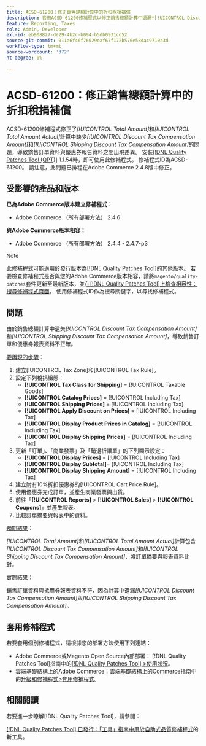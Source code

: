 ```yaml
---
title: ACSD-61200：修正銷售總額計算中的折扣稅捐補償
description: 套用ACSD-61200修補程式以修正銷售總額計算中遺漏*[!UICONTROL Discount Tax Compensation Amount]*和*[!UICONTROL Shipping Discount Tax Compensation Amount]*，造成銷售訂單資料與優惠券報表資料不一致的Adobe Commerce問題。
feature: Reporting, Taxes
role: Admin, Developer
exl-id: eb908827-de29-4b2c-b094-b5db0931cd52
source-git-commit: 011a6f46f76029eaf67f172b576e58dac9710a3d
workflow-type: tm+mt
source-wordcount: '372'
ht-degree: 0%

---
```


# ACSD-61200：修正銷售總額計算中的折扣稅捐補償

ACSD-61200修補程式修正了&#x200B;*[!UICONTROL Total Amount]*&#x200B;和&#x200B;*[!UICONTROL Total Amount Actual]*&#x200B;計算中缺少&#x200B;*[!UICONTROL Discount Tax Compensation Amount]*&#x200B;和&#x200B;*[!UICONTROL Shipping Discount Tax Compensation Amount]*&#x200B;的問題，導致銷售訂單資料與優惠券報告資料之間出現差異。 安裝[[!DNL Quality Patches Tool (QPT)]](/help/tools/quality-patches-tool/quality-patches-tool-to-self-serve-quality-patches.md) 1.1.54時，即可使用此修補程式。 修補程式ID為ACSD-61200。 請注意，此問題已排程在Adobe Commerce 2.4.8版中修正。

## 受影響的產品和版本

**已為Adobe Commerce版本建立修補程式：**

- Adobe Commerce （所有部署方法） 2.4.6

**與Adobe Commerce版本相容：**

- Adobe Commerce （所有部署方法） 2.4.4 - 2.4.7-p3

>[!NOTE]
>
>此修補程式可能適用於發行版本為[!DNL Quality Patches Tool]的其他版本。 若要檢查修補程式是否與您的Adobe Commerce版本相容，請將`magento/quality-patches`套件更新至最新版本，並在[[!DNL Quality Patches Tool]上檢查相容性：搜尋修補程式頁面](https://experienceleague.adobe.com/tools/commerce-quality-patches/index.html)。 使用修補程式ID作為搜尋關鍵字，以尋找修補程式。

## 問題

由於銷售總額計算中遺失&#x200B;*[!UICONTROL Discount Tax Compensation Amount]*&#x200B;和&#x200B;*[!UICONTROL Shipping Discount Tax Compensation Amount]*，導致銷售訂單和優惠券報表資料不正確。

<u>要再現的步驟</u>：

1. 建立[!UICONTROL Tax Zone]和[!UICONTROL Tax Rule]。
1. 設定下列稅捐組態：
   - **[!UICONTROL Tax Class for Shipping]** = [!UICONTROL Taxable Goods]
   - **[!UICONTROL Catalog Prices]** = [!UICONTROL Including Tax]
   - **[!UICONTROL Shipping Prices]** = [!UICONTROL Including Tax]
   - **[!UICONTROL Apply Discount on Prices]** = [!UICONTROL Including Tax]
   - **[!UICONTROL Display Product Prices in Catalog]** = [!UICONTROL Including Tax]
   - **[!UICONTROL Display Shipping Prices]** = [!UICONTROL Including Tax]
1. 更新「訂單」、「商業發票」及「銷退折讓單」的下列顯示設定：
   - **[!UICONTROL Display Prices]** = [!UICONTROL Including Tax]
   - **[!UICONTROL Display Subtotal]**= [!UICONTROL Including Tax]
   - **[!UICONTROL Display Shipping Amount]** = [!UICONTROL Including Tax]
1. 建立附有10%折扣優惠券的[!UICONTROL Cart Price Rule]。
1. 使用優惠券完成訂單，並產生商業發票與出貨。
1. 前往「**[!UICONTROL Reports]** > **[!UICONTROL Sales]** > **[!UICONTROL Coupons]**」並產生報表。
1. 比較訂單摘要與報表中的資料。

<u>預期結果</u>：

*[!UICONTROL Total Amount]*&#x200B;和&#x200B;*[!UICONTROL Total Amount Actual]*&#x200B;計算包含&#x200B;*[!UICONTROL Discount Tax Compensation Amount]*&#x200B;和&#x200B;*[!UICONTROL Shipping Discount Tax Compensation Amount]*，將訂單摘要與報表資料比對。

<u>實際結果</u>：

銷售訂單資料與抵用券報表資料不符，因為計算中遺漏&#x200B;*[!UICONTROL Discount Tax Compensation Amount]*&#x200B;與&#x200B;*[!UICONTROL Shipping Discount Tax Compensation Amount]*。

## 套用修補程式

若要套用個別修補程式，請根據您的部署方法使用下列連結：

- Adobe Commerce或Magento Open Source內部部署： [!DNL Quality Patches Tool]指南中的[[!DNL Quality Patches Tool] >使用狀況](/help/tools/quality-patches-tool/usage.md)。
- 雲端基礎結構上的Adobe Commerce：雲端基礎結構上的Commerce指南中的[升級和修補程式>套用修補程式](https://experienceleague.adobe.com/docs/commerce-cloud-service/user-guide/develop/upgrade/apply-patches.html)。

## 相關閱讀

若要進一步瞭解[!DNL Quality Patches Tool]，請參閱：

[[!DNL Quality Patches Tool] 已發行：「工具」指南中用於自助式品質修補程式](https://experienceleague.adobe.com/en/docs/commerce-operations/tools/quality-patches-tool/quality-patches-tool-to-self-serve-quality-patches)的新工具。
